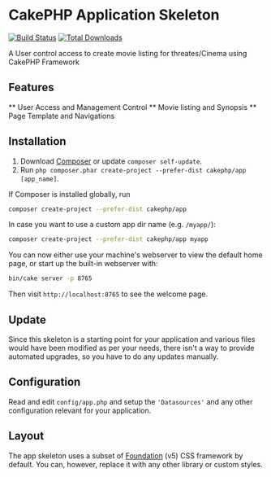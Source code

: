 # CakePHP Application Skeleton

[![Build Status](https://img.shields.io/travis/cakephp/app/master.svg?style=flat-square)](https://travis-ci.org/cakephp/app)
[![Total Downloads](https://img.shields.io/packagist/dt/cakephp/app.svg?style=flat-square)](https://packagist.org/packages/cakephp/app)

A User control access to create movie listing for threates/Cinema using CakePHP Framework

## Features
** User Access and Management Control
** Movie listing and Synopsis
** Page Template and Navigations


## Installation

1. Download [Composer](https://getcomposer.org/doc/00-intro.md) or update `composer self-update`.
2. Run `php composer.phar create-project --prefer-dist cakephp/app [app_name]`.

If Composer is installed globally, run

```bash
composer create-project --prefer-dist cakephp/app
```

In case you want to use a custom app dir name (e.g. `/myapp/`):

```bash
composer create-project --prefer-dist cakephp/app myapp
```

You can now either use your machine's webserver to view the default home page, or start
up the built-in webserver with:

```bash
bin/cake server -p 8765
```

Then visit `http://localhost:8765` to see the welcome page.

## Update

Since this skeleton is a starting point for your application and various files
would have been modified as per your needs, there isn't a way to provide
automated upgrades, so you have to do any updates manually.

## Configuration

Read and edit `config/app.php` and setup the `'Datasources'` and any other
configuration relevant for your application.

## Layout

The app skeleton uses a subset of [Foundation](http://foundation.zurb.com/) (v5) CSS
framework by default. You can, however, replace it with any other library or
custom styles.

